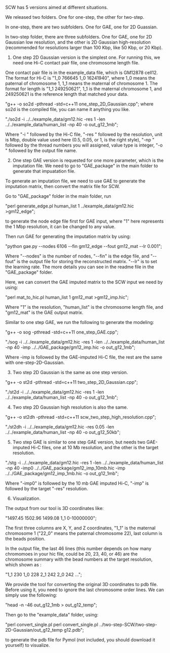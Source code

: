 SCW has 5 versions aimed at different situations. 

We released two folders. One for one-step, the other for two-step.

In one-step, there are two subfolders. One for GAE, one for 2D Guassian.

In two-step folder, there are three subfolders. One for GAE, one for 2D Gaussian low resolution, and the other is 2D Gaussian high-resolution (recommended for resolutions larger than 100 Kbp, like 50 Kbp, or 20 Kbp). 

1. One step 2D Gaussian version is the simplest one. For running this, we need one Hi-C contact pair file, one chromosome length file.

One contact pair file is in the example_data file, which is GM12878 cell12. The format for Hi-C is "1_0 766645 1_0 16241940", where 1_0 means the paternal of chromosome 1, 1_1 means the maternal of chromosome 1. The format for length is "1_1 249250621", 1_1 is the maternal chromosome 1, and 249250621 is the reference length that matched your data.

"g++ -o so2d -pthread -std=c++11 one_step_2D_Gaussian.cpp"; where so2d is the compiled file, you can name it anything you like.

"./so2d -i ../../example_data/gm12.hic -res 1 -len ../../example_data/human_list -np 40 -o out_g12_1mb"; 

Where "-i " followed by the Hi-C file, "-res " followed by the resolution, unit is Mbp, double value used here (0.5, 0.05, or 1, is the right style), "-np " followed by the thread numbers you will assigned, value type is integer, "-o " followed by the output file name.

2. One step GAE version is requested for one more parameter, which is the imputation file. We need to go to "GAE_package" in the main folder to generate that impuatation file.

To generate an imputation file, we need to use GAE to generate the imputation matrix, then convert the matrix file for SCW. 

Go to "GAE_package" folder in the main folder, run 

"perl generate_edge.pl human_list 1 ../example_data/gm12.hic >gm12_edge";

to generate the node edge file first for GAE input, where "1" here represents the 1 Mbp resolution, it can be changed to any value. 

Then run GAE for generating the imputation matrix by using:

"python gae.py --nodes 6106 --fin gm12_edge --fout gm12_mat --lr 0.001";

Where "--nodes" is the number of nodes, "--fin" is the edge file, and "--fout" is the output file for storing the reconstructed matrix. "--lr" is to set the learning rate. The more details you can see in the readme file in the "GAE_package" folder. 

Here, we can convert the GAE imputed matrix to the SCW input we need by using:

"perl mat_to_hic.pl human_list 1 gm12_mat >gm12_imp.hic"; 

Where "1" is the resolution, "human_list" is the chromosome length file, and "gm12_mat" is the GAE output matrix.

Similar to one step GAE, we run the following to generate the modeling:

"g++ -o sog -pthread -std=c++11 one_step_GAE.cpp";

"./sog -i ../../example_data/gm12.hic -res 1 -len ../../example_data/human_list -np 40 -imp ../../GAE_package/gm12_imp.hic -o out_g12_1mb"; 

Where -imp is followed by the GAE-imputed Hi-C file, the rest are the same with one-step-2D-Gaussian.

3. Two step 2D Gaussian is the same as one step version.

"g++ -o st2d -pthread -std=c++11 two_step_2D_Gaussian.cpp";

"./st2d -i ../../example_data/gm12.hic -res 1 -len ../../example_data/human_list -np 40 -o out_g12_1mb";

4. Two step 2D Gaussian high resolution is also the same.

"g++ -o st2dh -pthread -std=c++11 scw_two_step_high_resolution.cpp";

"./st2dh -i ../../example_data/gm12.hic -res 0.05 -len ../../example_data/human_list -np 40 -o out_g12_50kb";  

5. Two step GAE is similar to one step GAE version, but needs two GAE-imputed Hi-C files, one at 10 Mb resolution, and the other is the target resolution.

"./stg -i ../../example_data/gm12.hic -res 1 -len ../../example_data/human_list -np 40 -imp0 ../../GAE_package/gm12_imp_10mb.hic -imp ../../GAE_package/gm12_imp_1mb.hic -o out_g12_1mb";

Where "-imp0" is followed by the 10 mb GAE imputed Hi-C, "-imp" is followed by the target "-res" resolution.

6. Visualization.

The output from our tool is 3D coordinates like:

"1497.45 1502.96 1499.08 1_1 0-10000000";

The first three columns are X, Y, and Z coordinates, "1_1" is the maternal chromosome 1 ("22_0" means the paternal chromosome 22), last column is the beads position. 

In the output file, the last 46 lines (this number depends on how many chromomoes in your hic file, could be 20, 23, 40, or 46) are the chromosome summary with the bead numbers at the target resolution, which shown as :

"1_1 230 
 1_0 228
 2_1 242
 2_0 242 
 ..."; 

We provide the tool for converting the original 3D coordinates to pdb file. Before using it, you need to ignore the last chromosome order lines. We can simply use the following:

"head -n -46 out_g12_1mb > out_g12_temp"; 

Then go to the "example_data" folder, using: 

"perl convert_single.pl perl convert_single.pl ../two-step-SCW/two-step-2D-Gaussian/out_g12_temp g12.pdb";

to generate the pdb file for Pymol (not included, you should download it yourself) to visualize.
